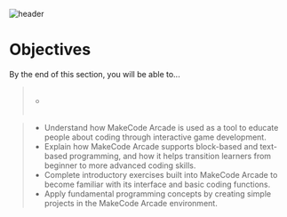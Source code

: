 ![header](assets/header.png)

# Objectives

By the end of this section, you will be able to...

<blockquote>
  <ul style="list-style-type:circle;">
    <br>
    <li></li>
    <br>
  </ul>
</blockquote>

> - Understand how MakeCode Arcade is used as a tool to educate people about coding through interactive game development.
> - Explain how MakeCode Arcade supports block-based and text-based programming, and how it helps transition learners from beginner to more advanced coding skills.
> - Complete introductory exercises built into MakeCode Arcade to become familiar with its interface and basic coding functions.
> - Apply fundamental programming concepts by creating simple projects in the MakeCode Arcade environment.